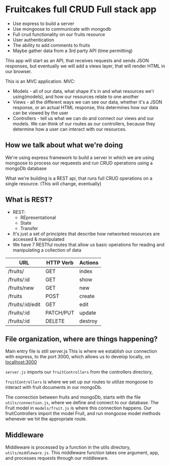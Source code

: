 # Fruitcakes full CRUD Full stack app

- Use express to build a server
- Use mongoose to communicate with mongodb
- Full crud functionality on our fruits resource
- User authentication
- The ability to add comments to fruits
- Maybe gather data from a 3rd party API (time permitting)

This app will start as an API, that receives requests and sends JSON responses, but eventually we will add a views layer, that will render HTML in our browser. 

This is an MVC application. 
MVC: 
- Models - all of our data, what shape it's in and what resources we'r using(models), and how our resources relate to one another
- Views - all the different ways we can see our data, whether it's a JSON response, or an actual HTML response, this determines how our data can be viewed by the user
- Controllers - tell us what we can do and connect our views and our models. We can think of our routes as our controllers, because they determine how a user can interact with our resources.

## How we talk about what we're doing
We're using express framework to build a server in which we are using mongoose to process our requeests and run CRUD operations using a mongoDb database

What we're building is a REST api, that runs full CRUD operations on a single resource. (This will change, eventually)

## What is REST?
- REST:
    - REpresentational 
    - State
    - Transfer
- It's just a set of principles that describe how networked resources are accessed & manipulated
- We have 7 RESTful routes that allow us basic operations for reading and manipulating a collection of data

| **URL**              | **HTTP Verb** |**Actions**|
|----------------------|---------------|-----------|
| /fruits/             | GET           | index
| /fruits/:id          | GET           | show
| /fruits/new          | GET           | new
| /fruits              | POST          | create
| /fruits/:id/edit     | GET           | edit
| /fruits/:id          | PATCH/PUT     | update
| /fruits/:id          | DELETE        | destroy   |

## File organization, where are things happening?

Main entry file is still server.js
This is where we establish our connection with express, to the port 3000, which allows us to develop locally, on [localhost:3000](http://localhost:3000/)

`server.js` imports our `fruitControllers` from the controllers directory, 

`fruitControllers` is where we set up our routes to utilize mongoose to interact with fruit documents in our mongoDb.

The connection between fruits and mongoDb, starts with the file `utils/connection.js`, where we define and connect to our database. The Fruit model in `models/fruit.js` is where this connection happens. Our fruitControllers import the model Fruit, and run mongoose model methods whenever we hit the appropriate route.

## Middleware

Middleware is processed by a function in the utils directory, `utils/middleware.js`. This middleware function takes one argument, app, and processes requests through our middleware.